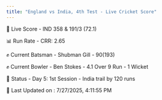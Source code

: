 ```yaml
---
title: "England vs India, 4th Test - Live Cricket Score"
---
```


🔴 Live Score - IND 358 & 191/3 (72.1)  

📊 Run Rate - CRR: 2.65  

✊ Current Batsman - Shubman Gill - 90(193)  

✊ Current Bowler - Ben Stokes - 4.1 Over 9 Run - 1 Wicket  

📑 Status - Day 5: 1st Session - India trail by 120 runs

📝 Last Updated on : 7/27/2025, 4:11:55 PM  

